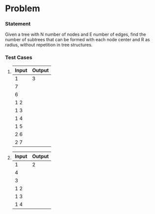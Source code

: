 # Problem

### Statement
Given a tree with N number of nodes and E number of edges, find the number of subtrees that can be formed with each node center and R as radius, without repetition in tree structures.
 
### Test Cases
1.  |  Input  |  Output  |
    |----------|----------|
    |     1    |     3    |
    |     7    |          |
    |     6    |          |
    |  1 2     |          |
    |  1 3     |          |
    |  1 4     |          |
    |  1 5     |          |
    |  2 6     |          |
    |  2 7     |          |

2.  |  Input  |  Output  |
    |----------|----------|
    |     1    |     2    |
    |     4    |          |
    |     3    |          |
    |  1 2     |          |
    |  1 3     |          |
    |  1 4     |          |




